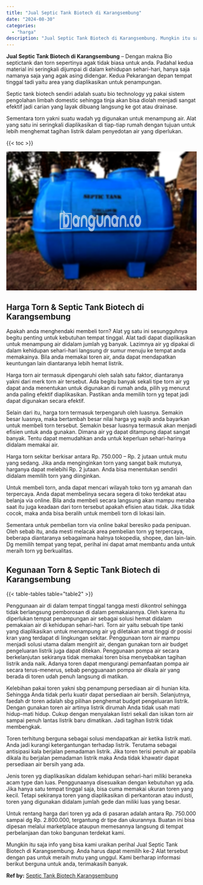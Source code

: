 ```yaml
---
title: "Jual Septic Tank Biotech di Karangsembung"
date: "2024-08-30"
categories: 
  - "harga"
description: "Jual Septic Tank Biotech di Karangsembung. Mungkin itu saja info yang bisa kami uraikan perihal Jual Septic Tank Biotech di Karangsembung. Anda harus dapat m..."
---
```


**Jual Septic Tank Biotech di Karangsembung** – Dengan makna Bio septictank dan torn sepertinya agak tidak biasa untuk anda. Padahal kedua material ini seringkali dijumpai di dalam kehidupan sehari-hari, hanya saja namanya saja yang agak asing didengar. Kedua Pekarangan depan tempat tinggal tadi yaitu area yang diaplikasikan untuk penampungan.

Septic tank biotech sendiri adalah suatu bio technology yg pakai sistem pengolahan limbah domestic sehingga tinja akan bisa diolah menjadi sangat efektif jadi carian yang layak dibuang langsung ke got atau drainase.

Sementara torn yakni suatu wadah yg digunakan untuk menampung air. Alat yang satu ini seringkali diaplikasikan di tiap-tiap rumah dengan tujuan untuk lebih menghemat tagihan listrik dalam penyedotan air yang diperlukan.

{{< toc >}}

![Jual Septic Tank Biotech di Karangsembung](/images/jual-bio-septictank-17.png)

## Harga Torn & Septic Tank Biotech di Karangsembung

Apakah anda menghendaki membeli torn? Alat yg satu ini sesungguhnya begitu penting untuk kebutuhan tempat tinggal. Alat tadi dapat diaplikasikan untuk menampung air didalam jumlah yg banyak. Lazimnya air yg dipakai di dalam kehidupan sehari-hari langsung dr sumur menuju ke tempat anda memakainya. Bila anda memakai toren air, anda dapat mendapatkan keuntungan lain diantaranya lebih hemat listrik.

Harga torn air termasuk dipengaruhi oleh salah satu faktor, diantaranya yakni dari merk torn air tersebut. Ada begitu banyak sekali tipe torn air yg dapat anda menentukan untuk digunakan di rumah anda, pilih yg menurut anda paling efektif diaplikasikan. Pastikan anda memilih torn yg tepat jadi dapat digunakan secara efektif.

Selain dari itu, harga torn termasuk terpengaruh oleh luasnya. Semakin besar luasnya, maka bertambah besar nilai harga yg wajib anda bayarkan untuk membeli torn tersebut. Semakin besar luasnya termasuk akan menjadi efisien untuk anda gunakan. Dimana air yg dapat ditampung dapat sangat banyak. Tentu dapat memudahkan anda untuk keperluan sehari-harinya didalam memakai air.

Harga torn sekitar berkisar antara Rp. 750.000 – Rp. 2 jutaan untuk mutu yang sedang. Jika anda menginginkan torn yang sangat baik mutunya, harganya dapat melebihi Rp. 2 jutaan. Anda bisa menentukan sendiri didalam memilih torn yang diinginkan.

Untuk membeli torn, anda dapat mencari wilayah toko torn yg amanah dan terpercaya. Anda dapat membelinya secara segera di toko terdekat atau belanja via online. Bila anda membeli secara langsung akan mampu meraba saat itu juga keadaan dari torn tersebut apakah efisien atau tidak. Jika tidak cocok, maka anda bisa beralih untuk membeli torn di lokasi lain.

Sementara untuk pembelian torn via online bakal beresiko pada penipuan. Oleh sebab itu, anda mesti melacak area pembelian torn yg terpercaya, beberapa diantaranya sebagaimana halnya tokopedia, shopee, dan lain-lain. Dg memilih tempat yang tepat, perihal ini dapat amat membantu anda untuk meraih torn yg berkualitas.

## Kegunaan Torn & Septic Tank Biotech di Karangsembung

{{< table-tables table="table2" >}}

Penggunaan air di dalam tempat tinggal tangga mesti dikontrol sehingga tidak berlangsung pemborosan di dalam pemakaiannya. Oleh karena itu diperlukan tempat penampungan air sebagai solusi hemat didalam pemakaian air di kehidupan sehari-hari. Torn air yaitu sebuah tipe tanki yang diaplikasikan untuk menampung air yg diletakan amat tinggi dr posisi kran yang terdapat di lingkungan sekitar. Penggunaan torn air mampu menjadi solusi utama dalam mengirit air, dengan gunakan torn air budget pengeluaran listrik juga dapat ditekan. Penggunaan pompa air secara berkelanjutan sekiranya tidak memakai toren bisa menyebabkan tagihan listrik anda naik. Adanya toren dapat mengurangi pemanfaatan pompa air secara terus-menerus, sebab pengguanaan pompa air dikala air yang berada di toren udah penuh langsung di matikan.

Kelebihan pakai toren yakni sbg penampung persediaan air di hunian kita. Sehingga Anda tidak perlu kuatir dapat persediaan air bersih. Selanjutnya, faedah dr toren adalah sbg pilihan penghemat budget pengeluaran listrik. Dengan gunakan toren air artinya listrik dirumah Anda tidak usah mati hidup-mati hidup. Cukup dengan menyalakan listri sekali dan isikan torn air sampai penuh lantas listrik baru dimatikan. Jadi tagihan listrik tidak membengkak.

Toren terhitung berguna sebagai solusi mendapatkan air ketika listrik mati. Anda jadi kurangi ketergantungan terhadap listrik. Terutama sebagai antisipasi kala berjalan pemadaman listrik. Jika toren terisi penuh air apabila dikala itu berjalan pemadaman listrik maka Anda tidak khawatir dapat persediaan air bersih yang ada.

Jenis toren yg diaplikasikan didalam kehidupan sehari-hari miliki beraneka acam type dan luas. Penggunaanya disesuaikan dengan kebutuhan yg ada. Jika hanya satu tempat tinggal saja, bisa cuma memakai ukuran toren yang kecil. Tetapi sekiranya toren yang diaplikasikan di perkantoran atau industi, toren yang digunakan didalam jumlah gede dan miliki luas yang besar.

Untuk rentang harga dari toren yg ada di pasaran adalah antara Rp. 750.000 sampai dg Rp. 2.800.000, tergantung dr tipe dan ukurannya. Buatan ini bisa dipesan melalui marketplace ataupun memesannya langsung di tempat perbelanjaan dan toko bangunan terdekat kami.

Mungkin itu saja info yang bisa kami uraikan perihal Jual Septic Tank Biotech di Karangsembung. Anda harus dapat memilih ke-2 Alat tersebut dengan pas untuk meraih mutu yang unggul. Kami berharap informasi berikut berguna untuk anda, terimakasih banyak.

**Ref by:** [Septic Tank Biotech Karangsembung](https://id.wikipedia.org/wiki/Septic)
